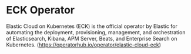 # ECK Operator

Elastic Cloud on Kubernetes (ECK) is the official operator by Elastic for automating the deployment, provisioning, management, and orchestration of Elasticsearch, Kibana, APM Server, Beats, and Enterprise Search on Kubernetes. (https://operatorhub.io/operator/elastic-cloud-eck)


